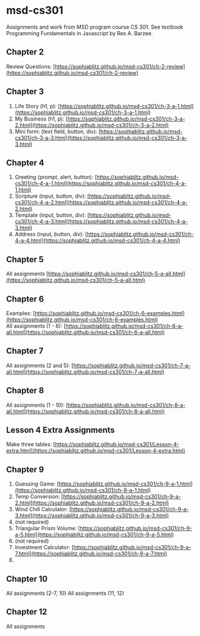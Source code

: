 # msd-cs301
Assignments and work from MSD program course CS 301. See textbook Programming Fundamentals in Javascript by Rex A. Barzee.

## Chapter 2
Review Questions: [https://sophiablitz.github.io/msd-cs301/ch-2-review](https://sophiablitz.github.io/msd-cs301/ch-2-review)

## Chapter 3
1. Life Story (h1, p): [https://sophiablitz.github.io/msd-cs301/ch-3-a-1.html](https://sophiablitz.github.io/msd-cs301/ch-3-a-1.html)
2. My Business (h1, p): [https://sophiablitz.github.io/msd-cs301/ch-3-a-2.html](https://sophiablitz.github.io/msd-cs301/ch-3-a-2.html)
3. Mini form: (text field, button, div): [https://sophiablitz.github.io/msd-cs301/ch-3-a-3.html](https://sophiablitz.github.io/msd-cs301/ch-3-a-3.html)

## Chapter 4
1. Greeting (prompt, alert, button): [https://sophiablitz.github.io/msd-cs301/ch-4-a-1.html](https://sophiablitz.github.io/msd-cs301/ch-4-a-1.html)
2. Scripture (input, button, div): [https://sophiablitz.github.io/msd-cs301/ch-4-a-2.html](https://sophiablitz.github.io/msd-cs301/ch-4-a-2.html)
3. Template (input, button, div): [https://sophiablitz.github.io/msd-cs301/ch-4-a-3.html](https://sophiablitz.github.io/msd-cs301/ch-4-a-3.html)
4. Address (input, button, div): [https://sophiablitz.github.io/msd-cs301/ch-4-a-4.html](https://sophiablitz.github.io/msd-cs301/ch-4-a-4.html)

## Chapter 5
All assignments [https://sophiablitz.github.io/msd-cs301/ch-5-a-all.html](https://sophiablitz.github.io/msd-cs301/ch-5-a-all.html)

## Chapter 6
Examples: [https://sophiablitz.github.io/msd-cs301/ch-6-examples.html](https://sophiablitz.github.io/msd-cs301/ch-6-examples.html)  
All assignments (1 - 6): [https://sophiablitz.github.io/msd-cs301/ch-6-a-all.html](https://sophiablitz.github.io/msd-cs301/ch-6-a-all.html)

## Chapter 7
All assignments (2 and 5): [https://sophiablitz.github.io/msd-cs301/ch-7-a-all.html](https://sophiablitz.github.io/msd-cs301/ch-7-a-all.html)

## Chapter 8
All assignments (1 - 10): [https://sophiablitz.github.io/msd-cs301/ch-8-a-all.html](https://sophiablitz.github.io/msd-cs301/ch-8-a-all.html)

## Lesson 4 Extra Assignments
Make three tables: [https://sophiablitz.github.io/msd-cs301/Lesson-4-extra.html](https://sophiablitz.github.io/msd-cs301/Lesson-4-extra.html)

## Chapter 9
1. Guessing Game: [https://sophiablitz.github.io/msd-cs301/ch-9-a-1.html](https://sophiablitz.github.io/msd-cs301/ch-9-a-1.html)  
2. Temp Conversion: [https://sophiablitz.github.io/msd-cs301/ch-9-a-2.html](https://sophiablitz.github.io/msd-cs301/ch-9-a-2.html)  
3. Wind Chill Calculator: [https://sophiablitz.github.io/msd-cs301/ch-9-a-3.html](https://sophiablitz.github.io/msd-cs301/ch-9-a-3.html)  
4. (not required)
5. Triangular Prism Volume: [https://sophiablitz.github.io/msd-cs301/ch-9-a-5.html](https://sophiablitz.github.io/msd-cs301/ch-9-a-5.html)  
6. (not required)
7. Investment Calculator: [https://sophiablitz.github.io/msd-cs301/ch-9-a-7.html](https://sophiablitz.github.io/msd-cs301/ch-9-a-7.html)
8.  

## Chapter 10
All assignments (2-7, 10)
All assignments (11, 12)

## Chapter 12
All assignments 
